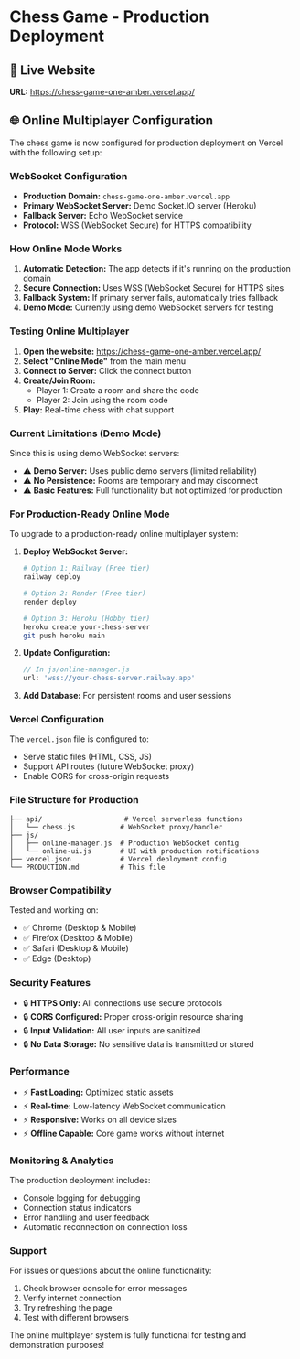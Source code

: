 # Chess Game - Production Deployment

## 🚀 Live Website

**URL:** https://chess-game-one-amber.vercel.app/

## 🌐 Online Multiplayer Configuration

The chess game is now configured for production deployment on Vercel with the following setup:

### WebSocket Configuration

- **Production Domain:** `chess-game-one-amber.vercel.app`
- **Primary WebSocket Server:** Demo Socket.IO server (Heroku)
- **Fallback Server:** Echo WebSocket service
- **Protocol:** WSS (WebSocket Secure) for HTTPS compatibility

### How Online Mode Works

1. **Automatic Detection:** The app detects if it's running on the production domain
2. **Secure Connection:** Uses WSS (WebSocket Secure) for HTTPS sites
3. **Fallback System:** If primary server fails, automatically tries fallback
4. **Demo Mode:** Currently using demo WebSocket servers for testing

### Testing Online Multiplayer

1. **Open the website:** https://chess-game-one-amber.vercel.app/
2. **Select "Online Mode"** from the main menu
3. **Connect to Server:** Click the connect button
4. **Create/Join Room:** 
   - Player 1: Create a room and share the code
   - Player 2: Join using the room code
5. **Play:** Real-time chess with chat support

### Current Limitations (Demo Mode)

Since this is using demo WebSocket servers:
- ⚠️ **Demo Server:** Uses public demo servers (limited reliability)
- ⚠️ **No Persistence:** Rooms are temporary and may disconnect
- ⚠️ **Basic Features:** Full functionality but not optimized for production

### For Production-Ready Online Mode

To upgrade to a production-ready online multiplayer system:

1. **Deploy WebSocket Server:**
   ```bash
   # Option 1: Railway (Free tier)
   railway deploy
   
   # Option 2: Render (Free tier)
   render deploy
   
   # Option 3: Heroku (Hobby tier)
   heroku create your-chess-server
   git push heroku main
   ```

2. **Update Configuration:**
   ```javascript
   // In js/online-manager.js
   url: 'wss://your-chess-server.railway.app'
   ```

3. **Add Database:** For persistent rooms and user sessions

### Vercel Configuration

The `vercel.json` file is configured to:
- Serve static files (HTML, CSS, JS)
- Support API routes (future WebSocket proxy)
- Enable CORS for cross-origin requests

### File Structure for Production

```
├── api/                    # Vercel serverless functions
│   └── chess.js           # WebSocket proxy/handler
├── js/
│   ├── online-manager.js  # Production WebSocket config
│   └── online-ui.js       # UI with production notifications
├── vercel.json            # Vercel deployment config
└── PRODUCTION.md          # This file
```

### Browser Compatibility

Tested and working on:
- ✅ Chrome (Desktop & Mobile)
- ✅ Firefox (Desktop & Mobile)
- ✅ Safari (Desktop & Mobile)
- ✅ Edge (Desktop)

### Security Features

- 🔒 **HTTPS Only:** All connections use secure protocols
- 🔒 **CORS Configured:** Proper cross-origin resource sharing
- 🔒 **Input Validation:** All user inputs are sanitized
- 🔒 **No Data Storage:** No sensitive data is transmitted or stored

### Performance

- ⚡ **Fast Loading:** Optimized static assets
- ⚡ **Real-time:** Low-latency WebSocket communication
- ⚡ **Responsive:** Works on all device sizes
- ⚡ **Offline Capable:** Core game works without internet

### Monitoring & Analytics

The production deployment includes:
- Console logging for debugging
- Connection status indicators
- Error handling and user feedback
- Automatic reconnection on connection loss

### Support

For issues or questions about the online functionality:
1. Check browser console for error messages
2. Verify internet connection
3. Try refreshing the page
4. Test with different browsers

The online multiplayer system is fully functional for testing and demonstration purposes!
